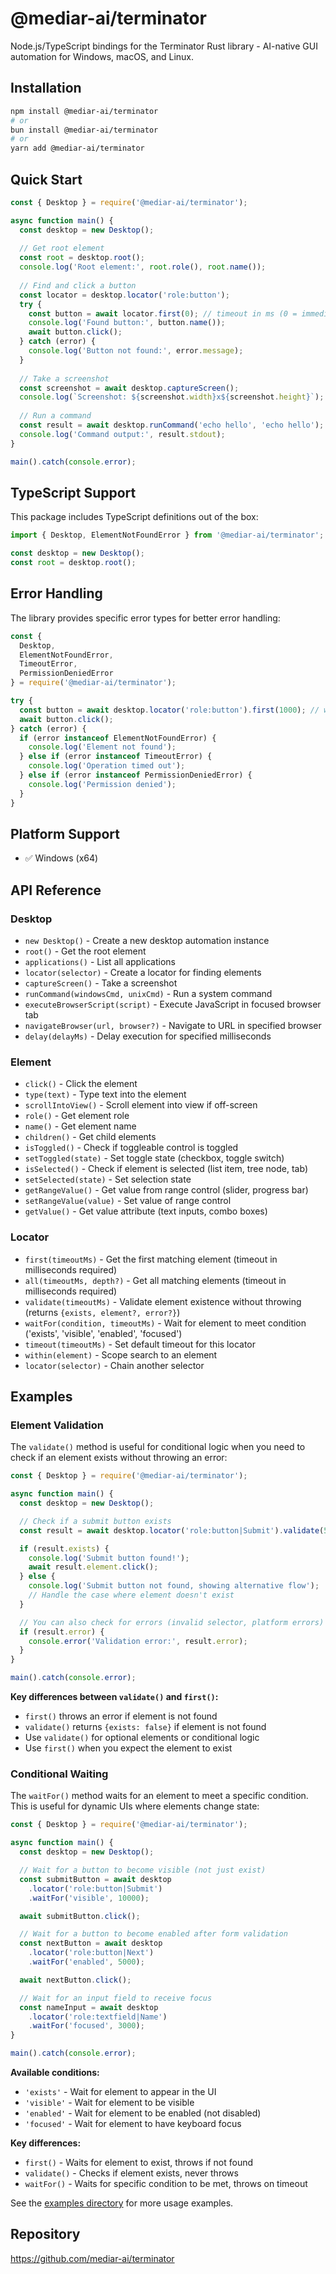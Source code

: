 # @mediar-ai/terminator

Node.js/TypeScript bindings for the Terminator Rust library - AI-native GUI automation for Windows, macOS, and Linux.

## Installation

```bash
npm install @mediar-ai/terminator
# or
bun install @mediar-ai/terminator
# or
yarn add @mediar-ai/terminator
```

## Quick Start

```javascript
const { Desktop } = require('@mediar-ai/terminator');

async function main() {
  const desktop = new Desktop();
  
  // Get root element
  const root = desktop.root();
  console.log('Root element:', root.role(), root.name());
  
  // Find and click a button
  const locator = desktop.locator('role:button');
  try {
    const button = await locator.first(0); // timeout in ms (0 = immediate, no retry)
    console.log('Found button:', button.name());
    await button.click();
  } catch (error) {
    console.log('Button not found:', error.message);
  }
  
  // Take a screenshot
  const screenshot = await desktop.captureScreen();
  console.log(`Screenshot: ${screenshot.width}x${screenshot.height}`);
  
  // Run a command
  const result = await desktop.runCommand('echo hello', 'echo hello');
  console.log('Command output:', result.stdout);
}

main().catch(console.error);
```

## TypeScript Support

This package includes TypeScript definitions out of the box:

```typescript
import { Desktop, ElementNotFoundError } from '@mediar-ai/terminator';

const desktop = new Desktop();
const root = desktop.root();
```

## Error Handling

The library provides specific error types for better error handling:

```javascript
const { 
  Desktop, 
  ElementNotFoundError, 
  TimeoutError, 
  PermissionDeniedError 
} = require('@mediar-ai/terminator');

try {
  const button = await desktop.locator('role:button').first(1000); // wait up to 1 second
  await button.click();
} catch (error) {
  if (error instanceof ElementNotFoundError) {
    console.log('Element not found');
  } else if (error instanceof TimeoutError) {
    console.log('Operation timed out');
  } else if (error instanceof PermissionDeniedError) {
    console.log('Permission denied');
  }
}
```

## Platform Support

- ✅ Windows (x64)

## API Reference

### Desktop

- `new Desktop()` - Create a new desktop automation instance
- `root()` - Get the root element
- `applications()` - List all applications
- `locator(selector)` - Create a locator for finding elements
- `captureScreen()` - Take a screenshot
- `runCommand(windowsCmd, unixCmd)` - Run a system command
- `executeBrowserScript(script)` - Execute JavaScript in focused browser tab
- `navigateBrowser(url, browser?)` - Navigate to URL in specified browser
- `delay(delayMs)` - Delay execution for specified milliseconds

### Element

- `click()` - Click the element
- `type(text)` - Type text into the element
- `scrollIntoView()` - Scroll element into view if off-screen
- `role()` - Get element role
- `name()` - Get element name
- `children()` - Get child elements
- `isToggled()` - Check if toggleable control is toggled
- `setToggled(state)` - Set toggle state (checkbox, toggle switch)
- `isSelected()` - Check if element is selected (list item, tree node, tab)
- `setSelected(state)` - Set selection state
- `getRangeValue()` - Get value from range control (slider, progress bar)
- `setRangeValue(value)` - Set value of range control
- `getValue()` - Get value attribute (text inputs, combo boxes)

### Locator

- `first(timeoutMs)` - Get the first matching element (timeout in milliseconds required)
- `all(timeoutMs, depth?)` - Get all matching elements (timeout in milliseconds required)
- `validate(timeoutMs)` - Validate element existence without throwing (returns `{exists, element?, error?}`)
- `waitFor(condition, timeoutMs)` - Wait for element to meet condition ('exists', 'visible', 'enabled', 'focused')
- `timeout(timeoutMs)` - Set default timeout for this locator
- `within(element)` - Scope search to an element
- `locator(selector)` - Chain another selector

## Examples

### Element Validation

The `validate()` method is useful for conditional logic when you need to check if an element exists without throwing an error:

```javascript
const { Desktop } = require('@mediar-ai/terminator');

async function main() {
  const desktop = new Desktop();

  // Check if a submit button exists
  const result = await desktop.locator('role:button|Submit').validate(5000);

  if (result.exists) {
    console.log('Submit button found!');
    await result.element.click();
  } else {
    console.log('Submit button not found, showing alternative flow');
    // Handle the case where element doesn't exist
  }

  // You can also check for errors (invalid selector, platform errors)
  if (result.error) {
    console.error('Validation error:', result.error);
  }
}

main().catch(console.error);
```

**Key differences between `validate()` and `first()`:**
- `first()` throws an error if element is not found
- `validate()` returns `{exists: false}` if element is not found
- Use `validate()` for optional elements or conditional logic
- Use `first()` when you expect the element to exist

### Conditional Waiting

The `waitFor()` method waits for an element to meet a specific condition. This is useful for dynamic UIs where elements change state:

```javascript
const { Desktop } = require('@mediar-ai/terminator');

async function main() {
  const desktop = new Desktop();

  // Wait for a button to become visible (not just exist)
  const submitButton = await desktop
    .locator('role:button|Submit')
    .waitFor('visible', 10000);

  await submitButton.click();

  // Wait for a button to become enabled after form validation
  const nextButton = await desktop
    .locator('role:button|Next')
    .waitFor('enabled', 5000);

  await nextButton.click();

  // Wait for an input field to receive focus
  const nameInput = await desktop
    .locator('role:textfield|Name')
    .waitFor('focused', 3000);
}

main().catch(console.error);
```

**Available conditions:**
- `'exists'` - Wait for element to appear in the UI
- `'visible'` - Wait for element to be visible
- `'enabled'` - Wait for element to be enabled (not disabled)
- `'focused'` - Wait for element to have keyboard focus

**Key differences:**
- `first()` - Waits for element to exist, throws if not found
- `validate()` - Checks if element exists, never throws
- `waitFor()` - Waits for specific condition to be met, throws on timeout

See the [examples directory](https://github.com/mediar-ai/terminator/tree/main/examples) for more usage examples.

## Repository

https://github.com/mediar-ai/terminator 